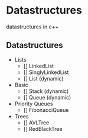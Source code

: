 # Datastructures
datastructures in c++

## Datastructures
- Lists
    - [] LinkedList
    - [] SinglyLinkedList
    - [] List (dynamic)
- Basic
    - [] Stack (dynamic)
    - [] Queue (dynamic)
- Priority Queues
    - [] FibonacciQueue
- Trees
    - [] AVLTree
    - [] RedBlackTree
